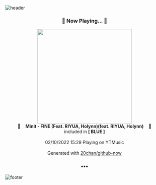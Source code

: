 ![header](https://capsule-render.vercel.app/api?type=wave&height=170&section=header&text=Hi.%20I'm%20SHIFT&fontColor=090707&fontAlignX=45&fontAlignY=65&fontSize=100)

<h3 align="center">🎵 Now Playing... 🎵</h3>
<p align="center">
  <a href="https://music.youtube.com/watch?v=NM6ILAE1dEk">
    <img width="300" src="https://lh3.googleusercontent.com/FEDeFjUCNMkaP7IFWVJFSpFJfeBnnPJ9qJeOPTXPe6NqmsiNOAjd5U1Qyy1q_ipiNgcCSSBT19xwg2e9">
  </a>
  <br>
  🎵&nbsp&nbsp&nbsp <b>Minit - FINE (Feat. RIYUA, Holynn)(feat. RIYUA, Holynn)</b> &nbsp&nbsp&nbsp🎵
  <br>
  included in <b>[ BLUE ]</b>
  
  <br />
  <br />
  02/10/2022 15:29 Playing on YTMusic
  <br />
  <br />
  Generated with <a href="https://github.com/20chan/github-now">20chan/github-now</a>
</p>

<h3 align="center">•••</h3>

![footer](https://capsule-render.vercel.app/api?type=wave&height=150&section=footer)
